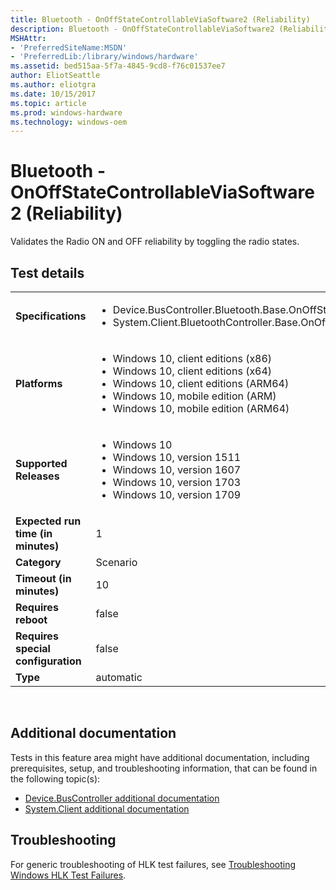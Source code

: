 ```yaml
---
title: Bluetooth - OnOffStateControllableViaSoftware2 (Reliability)
description: Bluetooth - OnOffStateControllableViaSoftware2 (Reliability)
MSHAttr:
- 'PreferredSiteName:MSDN'
- 'PreferredLib:/library/windows/hardware'
ms.assetid: bed515aa-5f7a-4845-9cd8-f76c01537ee7
author: EliotSeattle
ms.author: eliotgra
ms.date: 10/15/2017
ms.topic: article
ms.prod: windows-hardware
ms.technology: windows-oem
---
```


# <span id="p_hlk_test.9358c22d-4de3-4630-963a-5af123f5fcc4"></span>Bluetooth - OnOffStateControllableViaSoftware2 (Reliability)


Validates the Radio ON and OFF reliability by toggling the radio states.

## Test details
|||
|---|---|
| **Specifications**  | <ul><li>Device.BusController.Bluetooth.Base.OnOffStateControllableViaSoftware</li><li>System.Client.BluetoothController.Base.OnOffStateControllableViaSoftware</li></ul> |  
| **Platforms**   | <ul><li>Windows 10, client editions (x86)</li><li>Windows 10, client editions (x64)</li><li>Windows 10, client editions (ARM64)</li><li>Windows 10, mobile edition (ARM)</li><li>Windows 10, mobile edition (ARM64)</li></ul> |
| **Supported Releases** | <ul><li>Windows 10</li><li>Windows 10, version 1511</li><li>Windows 10, version 1607</li><li>Windows 10, version 1703</li><li>Windows 10, version 1709</li></ul> |
|**Expected run time (in minutes)**| 1 |
|**Category**| Scenario |
|**Timeout (in minutes)**| 10 |
|**Requires reboot**| false |
|**Requires special configuration**| false |
|**Type**| automatic |

 

## <span id="Additional_documentation"></span><span id="additional_documentation"></span><span id="ADDITIONAL_DOCUMENTATION"></span>Additional documentation


Tests in this feature area might have additional documentation, including prerequisites, setup, and troubleshooting information, that can be found in the following topic(s):

-   [Device.BusController additional documentation](device-buscontroller-additional-documentation.md)
-   [System.Client additional documentation](system-client-additional-documentation.md)

## <span id="Troubleshooting"></span><span id="troubleshooting"></span><span id="TROUBLESHOOTING"></span>Troubleshooting


For generic troubleshooting of HLK test failures, see [Troubleshooting Windows HLK Test Failures](..\user\troubleshooting-windows-hlk-test-failures.md).

 

 






